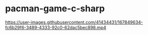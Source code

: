 # pacman-game-c-sharp


https://user-images.githubusercontent.com/41434431/167849634-fc6b29f6-3489-4333-92c0-62dac5bec898.mp4

